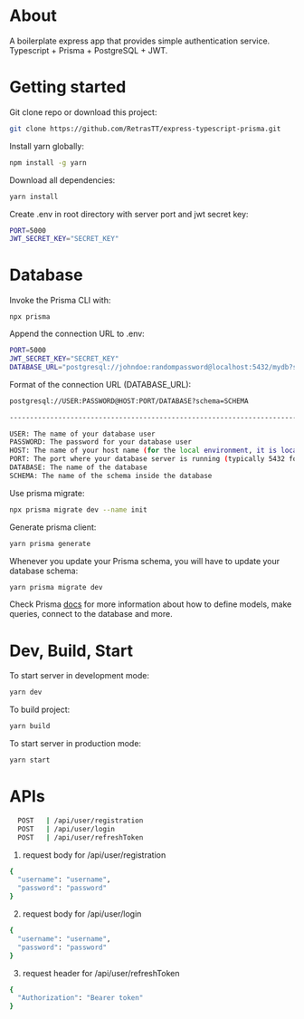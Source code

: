 # About

A boilerplate express app that provides simple authentication service. Typescript + Prisma + PostgreSQL + JWT.

# Getting started

Git clone repo or download this project:

```bash
git clone https://github.com/RetrasTT/express-typescript-prisma.git
```

Install yarn globally:

```bash
npm install -g yarn
```

Download all dependencies:

```bash
yarn install
```

Create .env in root directory with server port and jwt secret key:

```bash
PORT=5000
JWT_SECRET_KEY="SECRET_KEY"
```

# Database

Invoke the Prisma CLI with:

```
npx prisma
```

Append the connection URL to .env:

```bash
PORT=5000
JWT_SECRET_KEY="SECRET_KEY"
DATABASE_URL="postgresql://johndoe:randompassword@localhost:5432/mydb?schema=public"
```

Format of the connection URL (DATABASE_URL):

```bash
postgresql://USER:PASSWORD@HOST:PORT/DATABASE?schema=SCHEMA

------------------------------------------------------------------------------------

USER: The name of your database user
PASSWORD: The password for your database user
HOST: The name of your host name (for the local environment, it is localhost)
PORT: The port where your database server is running (typically 5432 for PostgreSQL)
DATABASE: The name of the database
SCHEMA: The name of the schema inside the database
```

Use prisma migrate:

```bash
npx prisma migrate dev --name init
```

Generate prisma client:

```bash
yarn prisma generate
```

Whenever you update your Prisma schema, you will have to update your database schema:

```bash
yarn prisma migrate dev
```

Check Prisma [docs](https://www.prisma.io/docs) for more information about how to define models, make queries, connect to the database and more.

# Dev, Build, Start

To start server in development mode:

```bash
yarn dev
```

To build project:

```bash
yarn build
```

To start server in production mode:

```bash
yarn start
```

# APIs

```bash
  POST   | /api/user/registration
  POST   | /api/user/login
  POST   | /api/user/refreshToken
```

1. request body for /api/user/registration

```bash
{
  "username": "username",
  "password": "password"
}
```

2. request body for /api/user/login

```bash
{
  "username": "username",
  "password": "password"
}
```

3. request header for /api/user/refreshToken

```bash
{
  "Authorization": "Bearer token"
}
```
